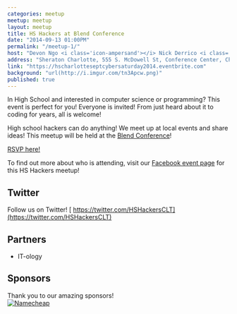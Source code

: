```yaml
---
categories: meetup
meetup: meetup
layout: meetup
title: HS Hackers at Blend Conference
date: "2014-09-13 01:00PM"
permalink: "/meetup-1/"
host: "Devon Ngo <i class='icon-ampersand'></i> Nick Derrico <i class='icon-ampersand'></i> Abby Walker"
address: "Sheraton Charlotte, 555 S. McDowell St, Conference Center, Charlotte"
link: "https://hscharlotteseptcybersaturday2014.eventbrite.com"
background: "url(http://i.imgur.com/tn3Apcw.png)"
published: true
---
```


In High School and interested in computer science or programming? This event is perfect for you! Everyone is invited! From just heard about it to coding for years, all is welcome!


High school hackers can do anything! We meet up at local events and share ideas!
This meetup will be held at the [Blend Conference](http://2014.blendconf.com/)!


[RSVP here!](https://hscharlotteseptcybersaturday2014.eventbrite.com)

To find out more about who is attending, visit our [Facebook event page](https://www.facebook.com/events/508354909295479/) for this HS Hackers meetup!


## Twitter

Follow us on Twitter!
[<i class='icon-twitter'></i> https://twitter.com/HSHackersCLT](https://twitter.com/HSHackersCLT)


## Partners
- IT-ology


## Sponsors
Thank you to our amazing sponsors! <br>
<a href="https://www.namecheap.com/"><img src="https://d331tbm4if940v.cloudfront.net/cdn/88/assets/img/logos/namecheap.png" alt="Namecheap"></a>
